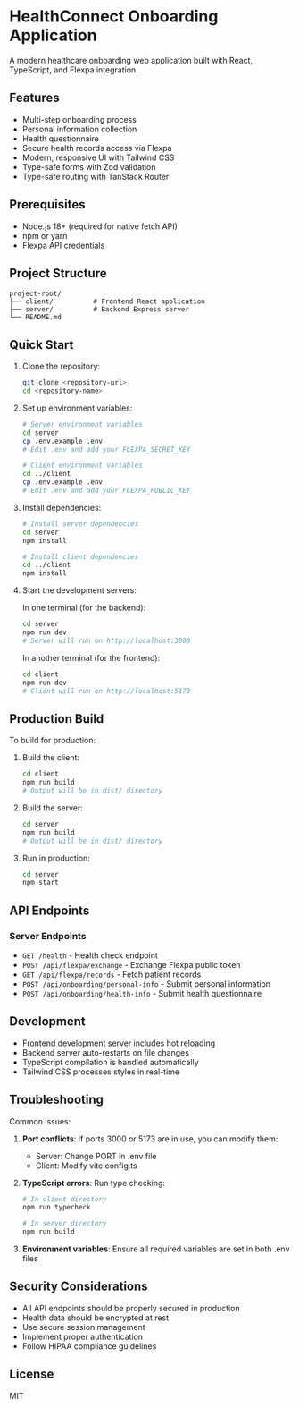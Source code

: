 # HealthConnect Onboarding Application

A modern healthcare onboarding web application built with React, TypeScript, and Flexpa integration.

## Features

- Multi-step onboarding process
- Personal information collection
- Health questionnaire
- Secure health records access via Flexpa
- Modern, responsive UI with Tailwind CSS
- Type-safe forms with Zod validation
- Type-safe routing with TanStack Router

## Prerequisites

- Node.js 18+ (required for native fetch API)
- npm or yarn
- Flexpa API credentials

## Project Structure

```
project-root/
├── client/          # Frontend React application
├── server/          # Backend Express server
└── README.md
```

## Quick Start

1. Clone the repository:
   ```bash
   git clone <repository-url>
   cd <repository-name>
   ```

2. Set up environment variables:
   ```bash
   # Server environment variables
   cd server
   cp .env.example .env
   # Edit .env and add your FLEXPA_SECRET_KEY

   # Client environment variables
   cd ../client
   cp .env.example .env
   # Edit .env and add your FLEXPA_PUBLIC_KEY
   ```

3. Install dependencies:
   ```bash
   # Install server dependencies
   cd server
   npm install

   # Install client dependencies
   cd ../client
   npm install
   ```

4. Start the development servers:

   In one terminal (for the backend):
   ```bash
   cd server
   npm run dev
   # Server will run on http://localhost:3000
   ```

   In another terminal (for the frontend):
   ```bash
   cd client
   npm run dev
   # Client will run on http://localhost:5173
   ```

## Production Build

To build for production:

1. Build the client:
   ```bash
   cd client
   npm run build
   # Output will be in dist/ directory
   ```

2. Build the server:
   ```bash
   cd server
   npm run build
   # Output will be in dist/ directory
   ```

3. Run in production:
   ```bash
   cd server
   npm start
   ```

## API Endpoints

### Server Endpoints

- `GET /health` - Health check endpoint
- `POST /api/flexpa/exchange` - Exchange Flexpa public token
- `GET /api/flexpa/records` - Fetch patient records
- `POST /api/onboarding/personal-info` - Submit personal information
- `POST /api/onboarding/health-info` - Submit health questionnaire

## Development

- Frontend development server includes hot reloading
- Backend server auto-restarts on file changes
- TypeScript compilation is handled automatically
- Tailwind CSS processes styles in real-time

## Troubleshooting

Common issues:

1. **Port conflicts**: If ports 3000 or 5173 are in use, you can modify them:
   - Server: Change PORT in .env file
   - Client: Modify vite.config.ts

2. **TypeScript errors**: Run type checking:
   ```bash
   # In client directory
   npm run typecheck

   # In server directory
   npm run build
   ```

3. **Environment variables**: Ensure all required variables are set in both .env files

## Security Considerations

- All API endpoints should be properly secured in production
- Health data should be encrypted at rest
- Use secure session management
- Implement proper authentication
- Follow HIPAA compliance guidelines

## License

MIT 